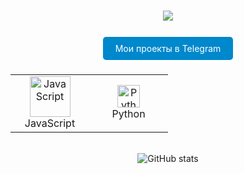 <h1 align="center">
    <a href="https://git.io/typing-svg">
        <img src="https://readme-typing-svg.herokuapp.com?font=Josefin+Sans&pause=1200&color=F79A00&background=1A0CFF00&center=true&vCenter=true&repeat=false&random=true&width=441&height=59&lines=%D0%94%D0%BE%D0%B1%D1%80%D0%BE+%D0%BF%D0%BE%D0%B6%D0%B0%D0%BB%D0%BE%D0%B2%D0%B0%D1%82%D1%8C!;Welcome!" />
    </a>
</h1>

<br/>

<div align="center">
  <a href="https://t.me/joiningchannels" style="text-decoration: none; background-color: #0088cc; color: white; padding: 10px 20px; border-radius: 5px;">Мои проекты в Telegram</a>
</div>

<br/>

<table width="100%">
  <tr>
    <td align="center" width="110" height="90">
      <a href="#">
        <img src="https://techstack-generator.vercel.app/js-icon.svg" width="65" height="65" alt="JavaScript" />
      </a>
      <br>JavaScript
    </td>
    <td align="center" width="110" height="90">
      <a href="#">
        <img src="https://techstack-generator.vercel.app/python-icon.svg" width="36" height="36" alt="Python" />
      </a>
      <br>Python
    </td>
  </tr>
</table>

<br/>

<div align="center">
  <img src="https://github-readme-stats.vercel.app/api?username=abrikosnikov&show_icons=true&theme=radical" alt="GitHub stats" />
</div>
